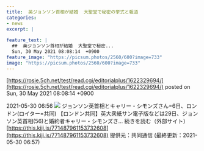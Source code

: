 ```yaml
---
title:  英ジョンソン首相が結婚  大聖堂で秘密の挙式と報道  
categories:
- news
excerpt: |
  
feature_text: |
  ##  英ジョンソン首相が結婚  大聖堂で秘密...
  Sun, 30 May 2021 08:08:14  +0900
feature_image: "https://picsum.photos/2560/600?image=733"
image: "https://picsum.photos/2560/600?image=733"
---
```


[https://rosie.5ch.net/test/read.cgi/editorialplus/1622329694/](https://rosie.5ch.net/test/read.cgi/editorialplus/1622329694/)
posted on Sun, 30 May 2021 08:08:14  +0900

<!--more-->

2021-05-30 06:56 ![](https://contents.oricon.co.jp/upimg/article/3/1530/1530354/detail/img400/07a8da9a676a82b0372433822e617dad7eae4d6a11366f30fd1fb3f0f3f7a90c.jpg) ジョンソン英首相とキャリー・シモンズさん=6日、ロンドン(ロイター=共同) 【ロンドン共同】英大衆紙サン電子版などは29日、ジョンソン英首相(56)と婚約者キャリー・シモンズさ... 続きを読む（外部サイト） [https://this.kiji.is/771487961153732608](https://this.kiji.is/771487961153732608) 提供元：共同通信 (最終更新：2021-05-30 06:57)
